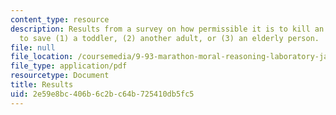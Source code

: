 ```yaml
---
content_type: resource
description: Results from a survey on how permissible it is to kill an adult, in order
  to save (1) a toddler, (2) another adult, or (3) an elderly person.
file: null
file_location: /coursemedia/9-93-marathon-moral-reasoning-laboratory-january-iap-2007/2e59e8bc406b6c2bc64b725410db5fc5_results.pdf
file_type: application/pdf
resourcetype: Document
title: Results
uid: 2e59e8bc-406b-6c2b-c64b-725410db5fc5
---
```

